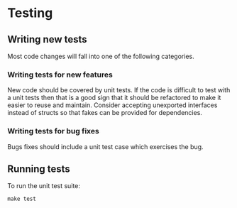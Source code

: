 # Testing

## Writing new tests

Most code changes will fall into one of the following categories.

### Writing tests for new features

New code should be covered by unit tests. If the code is difficult to test with
a unit tests then that is a good sign that it should be refactored to make it
easier to reuse and maintain. Consider accepting unexported interfaces instead
of structs so that fakes can be provided for dependencies.


### Writing tests for bug fixes

Bugs fixes should include a unit test case which exercises the bug.


## Running tests

To run the unit test suite:

```
make test
```
